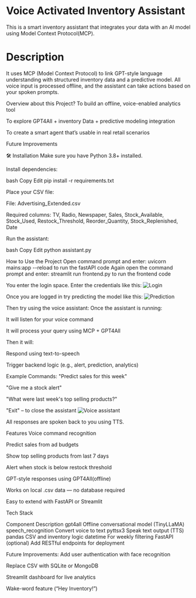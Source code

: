 # Voice Activated Inventory Assistant
This is a smart inventory assistant that integrates your data with an AI model using Model Context Protocol(MCP). 

# Description
It uses MCP (Model Context Protocol) to link GPT-style language understanding with structured inventory data and a predictive model. All voice input is processed offline, and the assistant can take actions based on your spoken prompts.

Overview about this Project?
To build an offline, voice-enabled analytics tool

To explore GPT4All + inventory Data + predictive modeling integration

To create a smart agent that’s usable in real retail scenarios

Future Improvements

🛠 Installation
Make sure you have Python 3.8+ installed.

Install dependencies:

bash
Copy
Edit
pip install -r requirements.txt

Place your CSV file:

File: Advertising_Extended.csv

Required columns:
TV, Radio, Newspaper, Sales, Stock_Available, Stock_Used, Restock_Threshold, Reorder_Quantity, Stock_Replenished, Date

Run the assistant:

bash
Copy
Edit
python assistant.py

How to Use the Project
Open command prompt and enter: uvicorn mains:app --reload to run the fastAPI code
Again open the command prompt and enter: streamlit run frontend.py to run the frontend code

You enter the login space.
Enter the credentials like this:
![Login](https://github.com/user-attachments/assets/16ee681a-b05b-4274-8e0e-d55e88f6ff33)

Once you are logged in try predicting the model like this:
![Prediction](https://github.com/user-attachments/assets/5365db8a-4011-4ae3-950a-8a1e6bc7878e)

Then try using the voice assistant:
Once the assistant is running:

It will listen for your voice command

It will process your query using MCP + GPT4All

Then it will:

Respond using text-to-speech

Trigger backend logic (e.g., alert, prediction, analytics)

Example Commands:
"Predict sales for this week"

"Give me a stock alert"

"What were last week's top selling products?"

"Exit" – to close the assistant
![Voice assistant](https://github.com/user-attachments/assets/851e767f-a3af-4768-9133-69a10cdd4bc6)


All responses are spoken back to you using TTS.

Features
Voice command recognition

Predict sales from ad budgets

Show top selling products from last 7 days

Alert when stock is below restock threshold

GPT-style responses using GPT4All(offline)

Works on local .csv data — no database required

Easy to extend with FastAPI or Streamlit

Tech Stack

Component	Description
gpt4all	Offline conversational model (TinyLLaMA)
speech_recognition	Convert voice to text
pyttsx3	Speak text output (TTS)
pandas	CSV and inventory logic
datetime	For weekly filtering
FastAPI (optional)	Add RESTful endpoints for deployment

Future Improvements:
Add user authentication with face recognition

Replace CSV with SQLite or MongoDB

Streamlit dashboard for live analytics

Wake-word feature (“Hey Inventory!”)

